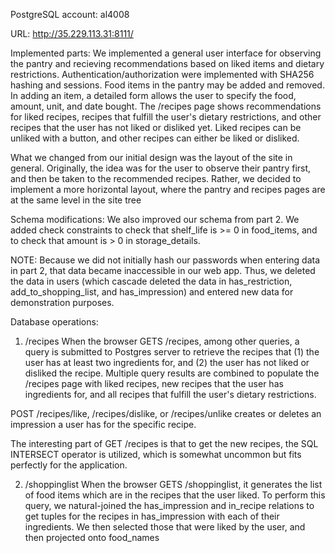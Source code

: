PostgreSQL account: al4008

URL: http://35.229.113.31:8111/

Implemented parts:
We implemented a general user interface for observing the pantry and recieving recommendations based on liked items and dietary restrictions. Authentication/authorization were implemented with SHA256 hashing and sessions. Food items in the pantry may be added and removed. In adding an item, a detailed form allows the user to specify the food, amount, unit, and date bought. The /recipes page shows recommendations for liked recipes, recipes that fulfill the user's dietary restrictions, and other recipes that the user has not liked or disliked yet. Liked recipes can be unliked with a button, and other recipes can either be liked or disliked.

What we changed from our initial design was the layout of the site in general. Originally, the idea was for the user to observe their pantry first, and then be taken to the recommended recipes. Rather, we decided to implement a more horizontal layout, where the pantry and recipes pages are at the same level in the site tree

Schema modifications:
We also improved our schema from part 2. We added check constraints to check that shelf_life is >= 0 in food_items, and to check that amount is > 0 in storage_details.

NOTE: Because we did not initially hash our passwords when entering data in part 2, that data became inaccessible in our web app. Thus, we deleted the data in users (which cascade deleted the data in has_restriction, add_to_shopping_list, and has_impression) and entered new data for demonstration purposes.

Database operations:
1. /recipes
When the browser GETS /recipes, among other queries, a query is submitted to Postgres server to retrieve the recipes that (1) the user has at least two ingredients for, and (2) the user has not liked or disliked the recipe. Multiple query results are combined to populate the /recipes page with liked recipes, new recipes that the user has ingredients for, and all recipes that fulfill the user's dietary restrictions.

POST /recipes/like, /recipes/dislike, or /recipes/unlike creates or deletes an impression a user has for the specific recipe.

The interesting part of GET /recipes is that to get the new recipes, the SQL INTERSECT operator is utilized, which is somewhat uncommon but fits perfectly for the application.

2. /shoppinglist
When the browser GETS /shoppinglist, it generates the list of food items which are in the recipes that the user liked. To perform this query, we natural-joined the has_impression and in_recipe relations to get tuples for the recipes in has_impression with each of their ingredients. We then selected those that were liked by the user, and then projected onto food_names